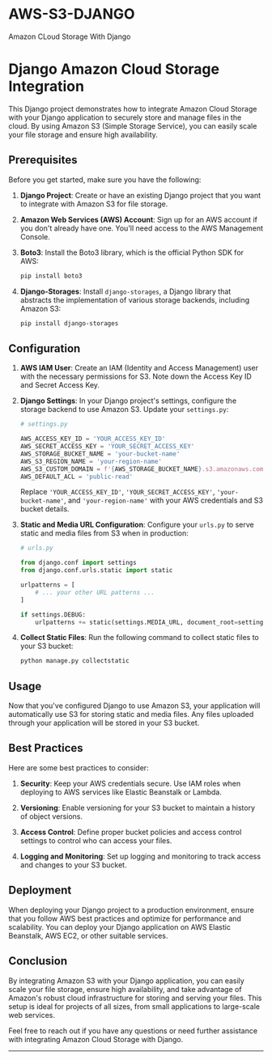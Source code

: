 # AWS-S3-DJANGO
 Amazon CLoud Storage With Django

# Django Amazon Cloud Storage Integration

This Django project demonstrates how to integrate Amazon Cloud Storage with your Django application to securely store and manage files in the cloud. By using Amazon S3 (Simple Storage Service), you can easily scale your file storage and ensure high availability.

## Prerequisites

Before you get started, make sure you have the following:

1. **Django Project**: Create or have an existing Django project that you want to integrate with Amazon S3 for file storage.

2. **Amazon Web Services (AWS) Account**: Sign up for an AWS account if you don't already have one. You'll need access to the AWS Management Console.

3. **Boto3**: Install the Boto3 library, which is the official Python SDK for AWS:

   ```bash
   pip install boto3
   ```

4. **Django-Storages**: Install `django-storages`, a Django library that abstracts the implementation of various storage backends, including Amazon S3:

   ```bash
   pip install django-storages
   ```

## Configuration

1. **AWS IAM User**: Create an IAM (Identity and Access Management) user with the necessary permissions for S3. Note down the Access Key ID and Secret Access Key.

2. **Django Settings**: In your Django project's settings, configure the storage backend to use Amazon S3. Update your `settings.py`:

   ```python
   # settings.py

   AWS_ACCESS_KEY_ID = 'YOUR_ACCESS_KEY_ID'
   AWS_SECRET_ACCESS_KEY = 'YOUR_SECRET_ACCESS_KEY'
   AWS_STORAGE_BUCKET_NAME = 'your-bucket-name'
   AWS_S3_REGION_NAME = 'your-region-name'
   AWS_S3_CUSTOM_DOMAIN = f'{AWS_STORAGE_BUCKET_NAME}.s3.amazonaws.com'
   AWS_DEFAULT_ACL = 'public-read'
   ```

   Replace `'YOUR_ACCESS_KEY_ID'`, `'YOUR_SECRET_ACCESS_KEY'`, `'your-bucket-name'`, and `'your-region-name'` with your AWS credentials and S3 bucket details.

3. **Static and Media URL Configuration**: Configure your `urls.py` to serve static and media files from S3 when in production:

   ```python
   # urls.py

   from django.conf import settings
   from django.conf.urls.static import static

   urlpatterns = [
       # ... your other URL patterns ...
   ]

   if settings.DEBUG:
       urlpatterns += static(settings.MEDIA_URL, document_root=settings.MEDIA_ROOT)
   ```

4. **Collect Static Files**: Run the following command to collect static files to your S3 bucket:

   ```bash
   python manage.py collectstatic
   ```

## Usage

Now that you've configured Django to use Amazon S3, your application will automatically use S3 for storing static and media files. Any files uploaded through your application will be stored in your S3 bucket.

## Best Practices

Here are some best practices to consider:

1. **Security**: Keep your AWS credentials secure. Use IAM roles when deploying to AWS services like Elastic Beanstalk or Lambda.

2. **Versioning**: Enable versioning for your S3 bucket to maintain a history of object versions.

3. **Access Control**: Define proper bucket policies and access control settings to control who can access your files.

4. **Logging and Monitoring**: Set up logging and monitoring to track access and changes to your S3 bucket.

## Deployment

When deploying your Django project to a production environment, ensure that you follow AWS best practices and optimize for performance and scalability. You can deploy your Django application on AWS Elastic Beanstalk, AWS EC2, or other suitable services.

## Conclusion

By integrating Amazon S3 with your Django application, you can easily scale your file storage, ensure high availability, and take advantage of Amazon's robust cloud infrastructure for storing and serving your files. This setup is ideal for projects of all sizes, from small applications to large-scale web services.

Feel free to reach out if you have any questions or need further assistance with integrating Amazon Cloud Storage with Django.

---

